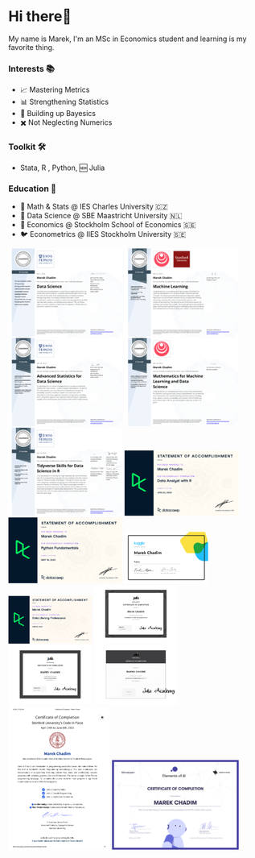 # Hi there👋 
My name is Marek, I'm an MSc in Economics student and learning is my favorite thing.

### Interests 📚
- 📈 Mastering Metrics
- 📊 Strengthening Statistics
- 🎲 Building up Bayesics
- ✖️ Not Neglecting Numerics

### Toolkit 🛠️
- Stata, R , Python, 🆕 Julia 
  
### Education 🏫
  - 🐣 Math & Stats @ IES Charles University 🇨🇿
  - 🐥 Data Science @ SBE Maastricht University 🇳🇱
  - 🐔 Economics @ Stockholm School of Economics 🇸🇪 
  - 🐦 Econometrics @ IIES Stockholm University 🇸🇪 

  <p float="left">
  
 
  </p>


<p float="left">
  
  <img src="DataScience.png" width="45%" />
  <img src="MachineLearning.png" width="45%" />
  <img src="Statistics.png" width="45%" />
  <img src="Mathematics.png" width="45%" />
  <img src="Tidyverse.png" width="45%" />
  <img src="DataAnalystR.png" width="45%" />
  <img src="PythonFundamentals.png" width="45%" />
  
  <img src="PythonKaggle.png" width="33%" />
  <img src="DataLiteracy.png" width="33%" />


  
  <img src="certificate-of-completion-for-introduction-to-julia.png" width="33%" />
  <img src="certificate-of-completion-for-julia-for-data-science-1.png" width="33%" />
  <img src="1-introduction-to-dataframes-jl-1.png" width="33%" />
  
  <img src="StanfordCode23.png" width="40%">
  <img src="certificate-elements-of-ai.png" width="50%"/>
</p>
  











 

 






